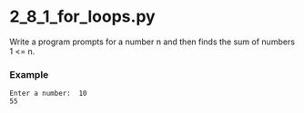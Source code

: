 # 2_8_1_for_loops.py

Write a program prompts for a number n and then finds the sum of numbers 1 <= n.

### Example

```text
Enter a number:  10
55
```